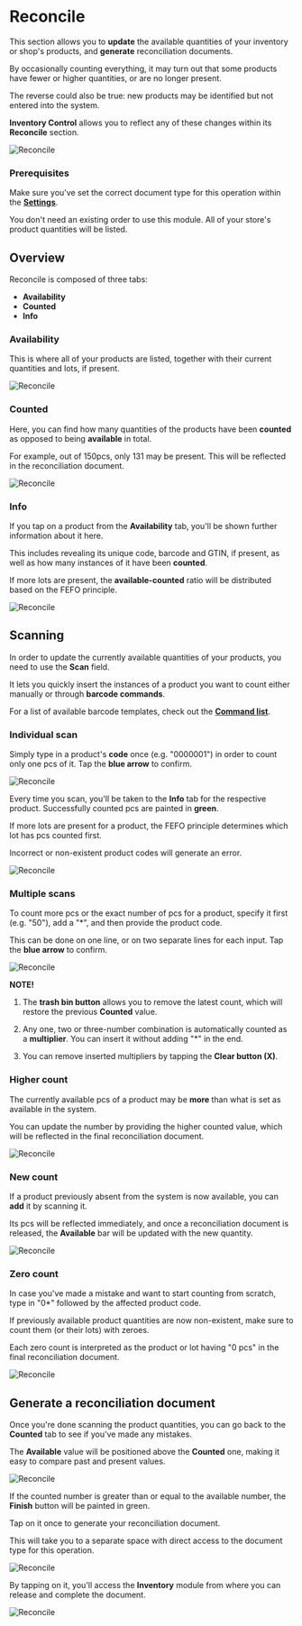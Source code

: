# Reconcile

This section allows you to **update** the available quantities of your inventory or shop's products, and **generate** reconciliation documents.

By occasionally counting everything, it may turn out that some products have fewer or higher quantities, or are no longer present.

The reverse could also be true: new products may be identified but not entered into the system.

**Inventory Control** allows you to reflect any of these changes within its **Reconcile** section.

![Reconcile](pictures/reconcile-section.png)

### Prerequisites

Make sure you've set the correct document type for this operation within the **[Settings](settings.md)**.

You don't need an existing order to use this module. All of your store's product quantities will be listed.

## Overview

Reconcile is composed of three tabs:

* **Availability**
* **Counted**
* **Info**

### Availability

This is where all of your products are listed, together with their current quantities and lots, if present.

![Reconcile](pictures/availability_reconcile.png)

### Counted

Here, you can find how many quantities of the products have been **counted** as opposed to being **available** in total.

For example, out of 150pcs, only 131 may be present. This will be reflected in the reconciliation document.

![Reconcile](pictures/counted_reconcile.png)

### Info

If you tap on a product from the **Availability** tab, you'll be shown further information about it here. 

This includes revealing its unique code, barcode and GTIN, if present, as well as how many instances of it have been **counted**.

If more lots are present, the **available-counted** ratio will be distributed based on the FEFO principle.

![Reconcile](pictures/info_reconcile.png)

## Scanning

In order to update the currently available quantities of your products, you need to use the **Scan** field.

It lets you quickly insert the instances of a product you want to count either manually or through **barcode commands**.

For a list of available barcode templates, check out the **[Command list](command-list.md)**.

### Individual scan

Simply type in a product's **code** once (e.g. "0000001") in order to count only one pcs of it. Tap the **blue arrow** to confirm.

![Reconcile](pictures/count_one_reconcile.png)

Every time you scan, you'll be taken to the **Info** tab for the respective product. Successfully counted pcs are painted in **green**.

If more lots are present for a product, the FEFO principle determines which lot has pcs counted first.

Incorrect or non-existent product codes will generate an error.

![Reconcile](pictures/inv_con_reconcile_err.png)

### Multiple scans

To count more pcs or the exact number of pcs for a product, specify it first (e.g. "50"), add a "*", and then provide the product code. 

This can be done on one line, or on two separate lines for each input. Tap the **blue arrow** to confirm.

![Reconcile](pictures/count_fifty_reconcile.png)

**NOTE!**

1. The **trash bin button** allows you to remove the latest count, which will restore the previous **Counted** value.

2. Any one, two or three-number combination is automatically counted as a **multiplier**. You can insert it without adding "*" in the end.

3. You can remove inserted multipliers by tapping the **Clear button (X)**.

### Higher count

The currently available pcs of a product may be **more** than what is set as available in the system.

You can update the number by providing the higher counted value, which will be reflected in the final reconciliation document.

![Reconcile](pictures/count_higher_reconcile.png)

### New count

If a product previously absent from the system is now available, you can **add** it by scanning it.

Its pcs will be reflected immediately, and once a reconciliation document is released, the **Available** bar will be updated with the new quantity.

![Reconcile](pictures/inv_con_reconcile_newproduct.png)

### Zero count

In case you've made a mistake and want to start counting from scratch, type in "0*" followed by the affected product code.

If previously available product quantities are now non-existent, make sure to count them (or their lots) with zeroes.

Each zero count is interpreted as the product or lot having "0 pcs" in the final reconciliation document.

![Reconcile](pictures/count_zero_reconcile.png)

## Generate a reconciliation document

Once you're done scanning the product quantities, you can go back to the **Counted** tab to see if you've made any mistakes.

The **Available** value will be positioned above the **Counted** one, making it easy to compare past and present values.

![Reconcile](pictures/inv_con_reconcile_finishgreen.png)

If the counted number is greater than or equal to the available number, the **Finish** button will be painted in green.

Tap on it once to generate your reconciliation document.

This will take you to a separate space with direct access to the document type for this operation.

![Reconcile](pictures/reconcile_document.png)

By tapping on it, you'll access the **Inventory** module from where you can release and complete the document.

![Reconcile](pictures/reconciled_document.png)
